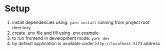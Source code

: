 # Setup
1. install dependencies using: ``yarn install`` running from project root directory
2. create .env file and fill using .env.example
3. to run frontend in development mode: ``yarn dev``
4. by default application is available under ``http://localhost:5173`` address
